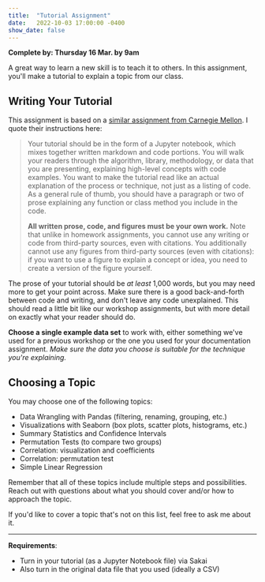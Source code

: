 ```yaml
---
title:  "Tutorial Assignment"
date:   2022-10-03 17:00:00 -0400
show_date: false
---
```

**Complete by: Thursday 16 Mar. by 9am**

A great way to learn a new skill is to teach it to others. In this assignment, you'll make a tutorial to explain a topic from our class.

## Writing Your Tutorial

This assignment is based on a [similar assignment from Carnegie Mellon](https://www.datasciencecourse.org/assignments/tutorial/). I quote their instructions here:

>Your tutorial should be in the form of a Jupyter notebook, which mixes together written markdown and code portions. You will walk your readers through the algorithm, library, methodology, or data that you are presenting, explaining high-level concepts with code examples. You want to make the tutorial read like an actual explanation of the process or technique, not just as a listing of code. As a general rule of thumb, you should have a paragraph or two of prose explaining any function or class method you include in the code.
>
>**All written prose, code, and figures must be your own work.** Note that unlike in homework assignments, you cannot use any writing or code from third-party sources, even with citations. You additionally cannot use any figures from third-party sources (even with citations): if you want to use a figure to explain a concept or idea, you need to create a version of the figure yourself.

The prose of your tutorial should be *at least* 1,000 words, but you may need more to get your point across. Make sure there is a good back-and-forth between code and writing, and don't leave any code unexplained. This should read a little bit like our workshop assignments, but with more detail on exactly what your reader should do.

**Choose a single example data set** to work with, either something we've used for a previous workshop or the one you used for your documentation assignment. *Make sure the data you choose is suitable for the technique you're explaining.*

## Choosing a Topic

You may choose one of the following topics:

- Data Wrangling with Pandas (filtering, renaming, grouping, etc.)
- Visualizations with Seaborn (box plots, scatter plots, histograms, etc.)
- Summary Statistics and Confidence Intervals
- Permutation Tests (to compare two groups)
- Correlation: visualization and coefficients
- Correlation: permutation test
- Simple Linear Regression

Remember that all of these topics include multiple steps and possibilities. Reach out with questions about what you should cover and/or how to approach the topic.

If you'd like to cover a topic that's not on this list, feel free to ask me about it.

---

**Requirements**:

- Turn in your tutorial (as a Jupyter Notebook file) via Sakai
- Also turn in the original data file that you used (ideally a CSV)
